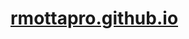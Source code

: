 # [rmottapro.github.io]([rmottapro.github.io](https://rmottapro.github.io/)https://rmottapro.github.io/)
